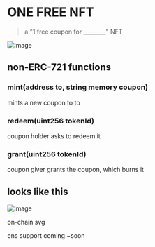 # ONE FREE NFT

> a "1 free coupon for ________" NFT

> 
![image](https://user-images.githubusercontent.com/5885679/135334888-e7cf045c-db2e-4d67-876b-751ac448117b.png)

## non-ERC-721 functions

### mint(address to, string memory coupon)

mints a new coupon to to

### redeem(uint256 tokenId)

coupon holder asks to redeem it

### grant(uint256 tokenId)

coupon giver grants the coupon, which burns it

## looks like this

![image](https://user-images.githubusercontent.com/5885679/135360206-a0665a03-62b5-4c17-a75a-e56700f10691.png)

on-chain svg

ens support coming ~soon
